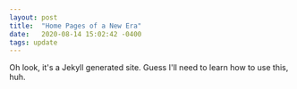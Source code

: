 ```yaml
---
layout: post
title:  "Home Pages of a New Era"
date:   2020-08-14 15:02:42 -0400
tags: update
---
```

Oh look, it's a Jekyll generated site. Guess I'll need to learn how to use this, huh.